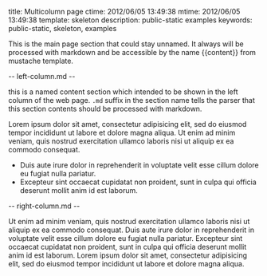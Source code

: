 title: Multicolumn page
ctime: 2012/06/05 13:49:38
mtime: 2012/06/05 13:49:38
template: skeleton
description: public-static examples
keywords: public-static, skeleton, examples

This is the main page section that could stay unnamed. It always will be processed with markdown and be accessible by the name {{content}} from mustache template.

-- left-column.md --

this is a named content section which intended to be shown in the left column of the web page. `.md` suffix in the section name tells the parser that this section contents should be processed with markdown.

Lorem ipsum dolor sit amet, consectetur adipisicing elit, sed do eiusmod tempor incididunt ut labore et dolore magna aliqua. Ut enim ad minim veniam, quis nostrud exercitation ullamco laboris nisi ut  aliquip ex ea commodo consequat.

* Duis aute irure dolor in reprehenderit in voluptate velit esse cillum dolore eu fugiat nulla pariatur.
* Excepteur sint occaecat cupidatat non proident, sunt in culpa qui officia deserunt mollit anim id est laborum.

-- right-column.md --

Ut enim ad minim veniam, quis nostrud exercitation ullamco laboris nisi ut aliquip ex ea commodo consequat. Duis aute irure dolor in reprehenderit in voluptate velit esse cillum dolore eu fugiat nulla pariatur. Excepteur sint occaecat cupidatat non proident, sunt in culpa qui officia deserunt mollit anim id est laborum. Lorem ipsum dolor sit amet, consectetur adipisicing elit, sed do eiusmod tempor incididunt ut labore et dolore magna aliqua.
